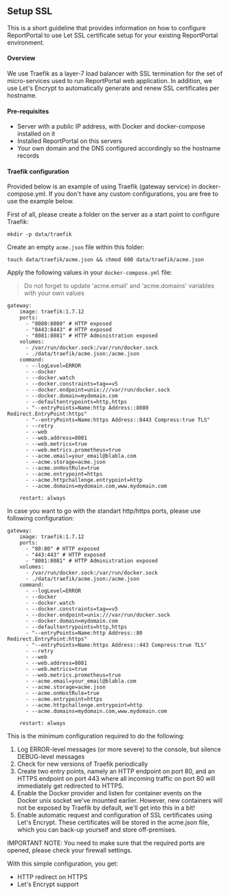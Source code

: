 ## Setup SSL

This is a short guideline that provides information on how to configure ReportPortal to use Let SSL certificate setup for your existing ReportPortal environment.

#### Overview

We use Traefik as a layer-7 load balancer with SSL termination for the set of micro-services used to run ReportPortal web application.
In addition, we use Let's Encrypt to automatically generate and renew SSL certificates per hostname.

#### Pre-requisites

- Server with a public IP address, with Docker and docker-compose installed on it
- Installed ReportPortal on this servers
- Your own domain and the DNS configured accordingly so the hostname records

#### Traefik configuration

Provided below is an example of using Traefik (gateway service) in docker-compose.yml. If you don't have any custom configurations, you are free to use the example below.  

First of all, please create a folder on the server as a start point to configure Traefik:  

```
mkdir -p data/traefik
```

Create an empty `acme.json` file within this folder:  

```
touch data/traefik/acme.json && chmod 600 data/traefik/acme.json
```

Apply the following values in your `docker-compose.yml` file:  

> Do not forget to update 'acme.email' and 'acme.domains' variables with your own values

```$xslt
gateway:
    image: traefik:1.7.12
    ports:
      - "8080:8080" # HTTP exposed
      - "8443:8443" # HTTP exposed
      - "8081:8081" # HTTP Administration exposed
    volumes:
      - /var/run/docker.sock:/var/run/docker.sock
      - ./data/traefik/acme.json:/acme.json
    command:
      - --logLevel=ERROR
      - --docker
      - --docker.watch
      - --docker.constraints=tag==v5
      - --docker.endpoint=unix:///var/run/docker.sock
      - --docker.domain=mydomain.com
      - --defaultentrypoints=http,https
      - "--entryPoints=Name:http Address::8080 Redirect.EntryPoint:https"
      - "--entryPoints=Name:https Address::8443 Compress:true TLS"
      - --retry
      - --web
      - --web.address=8081
      - --web.metrics=true
      - --web.metrics.prometheus=true
      - --acme.email=your_email@blabla.com
      - --acme.storage=acme.json
      - --acme.onHostRule=true
      - --acme.entrypoint=https
      - --acme.httpchallenge.entrypoint=http
      - --acme.domains=mydomain.com,www.mydomain.com

    restart: always
   ```

In case you want to go with the standart http/https ports, please use following configuration:  


```$xslt
gateway:
    image: traefik:1.7.12
    ports:
      - "80:80" # HTTP exposed
      - "443:443" # HTTP exposed
      - "8081:8081" # HTTP Administration exposed
    volumes:
      - /var/run/docker.sock:/var/run/docker.sock
      - ./data/traefik/acme.json:/acme.json
    command:
      - --logLevel=ERROR
      - --docker
      - --docker.watch
      - --docker.constraints=tag==v5
      - --docker.endpoint=unix:///var/run/docker.sock
      - --docker.domain=mydomain.com
      - --defaultentrypoints=http,https
      - "--entryPoints=Name:http Address::80 Redirect.EntryPoint:https"
      - "--entryPoints=Name:https Address::443 Compress:true TLS"
      - --retry
      - --web
      - --web.address=8081
      - --web.metrics=true
      - --web.metrics.prometheus=true
      - --acme.email=your_email@blabla.com
      - --acme.storage=acme.json
      - --acme.onHostRule=true
      - --acme.entrypoint=https
      - --acme.httpchallenge.entrypoint=http
      - --acme.domains=mydomain.com,www.mydomain.com

    restart: always
```
   
This is the minimum configuration required to do the following:

1) Log ERROR-level messages (or more severe) to the console, but silence DEBUG-level messages
2) Check for new versions of Traefik periodically
3) Create two entry points, namely an HTTP endpoint on port 80, and an HTTPS endpoint on port 443 where all incoming traffic on port 80 will immediately get redirected to HTTPS.
4) Enable the Docker provider and listen for container events on the Docker unix socket we've mounted earlier. However, new containers will not be exposed by Traefik by default, we'll get into this in a bit!
5) Enable automatic request and configuration of SSL certificates using Let's Encrypt. These certificates will be stored in the acme.json file, which you can back-up yourself and store off-premises.

IMPORTANT NOTE: You need to make sure that the required ports are opened, please check your firewall settings.  

With this simple configuration, you get:
* HTTP redirect on HTTPS
* Let's Encrypt support
